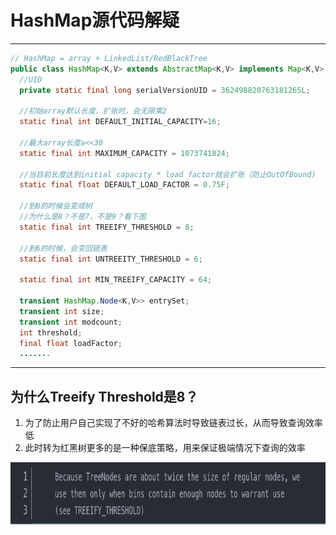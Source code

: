 # HashMap源代码解疑
---

```java
// HashMap = array + LinkedList/RedBlackTree
public class HashMap<K,V> extends AbstractMap<K,V> implements Map<K,V>, Cloneable, Serializable{
  //UID
  private static final long serialVersionUID = 362498820763181265L;
  
  //初始array默认长度，扩张时，会无限乘2
  static final int DEFAULT_INITIAL_CAPACITY=16;
  
  //最大array长度a<<30
  static final int MAXIMUM_CAPACITY = 1073741824;
  
  //当目前长度达到initial capacity * load factor就会扩张（防止OutOfBound)
  static final float DEFAULT_LOAD_FACTOR = 0.75F;
  
  //到8的时候会变成树
  //为什么是8？不是7，不是9？看下图
  static final int TREEIFY_THRESHOLD = 8;
  
  //到6的时候，会变回链表
  static final int UNTREEITY_THRESHOLD = 6;
  
  static final int MIN_TREEIFY_CAPACITY = 64;
  
  transient HashMap.Node<K,V>> entrySet;
  transient int size;
  transient int modcount;
  int threshold;
  final float loadFactor;
  .......

```
---
## 为什么Treeify Threshold是8？
1. 为了防止用户自己实现了不好的哈希算法时导致链表过长，从而导致查询效率低
2. 此时转为红黑树更多的是一种保底策略，用来保证极端情况下查询的效率

<p align="center">
  <img src="https://github.com/IDGAQ/Super_Cool_Notes/blob/main/Screen%20Shot%202021-04-13%20at%206.31.38%20AM.png" width="900" height="100">
</p>
